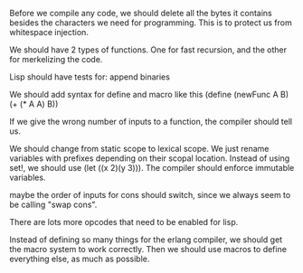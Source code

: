 Before we compile any code, we should delete all the bytes it contains besides the characters we need for programming. This is to protect us from whitespace injection.

We should have 2 types of functions.
One for fast recursion, and the other for merkelizing the code.

Lisp should have tests for:
append
binaries

We should add syntax for define and macro like this
(define (newFunc A B) (+ (* A A) B))

If we give the wrong number of inputs to a function, the compiler should tell us.

We should change from static scope to lexical scope. We just rename variables with prefixes depending on their scopal location. Instead of using set!, we should use (let ((x 2)(y 3))). The compiler should enforce immutable variables.

maybe the order of inputs for cons should switch, since we always seem to be calling "swap cons".

There are lots more opcodes that need to be enabled for lisp.


Instead of defining so many things for the erlang compiler, we should get the macro system to work correctly.
Then we should use macros to define everything else, as much as possible.